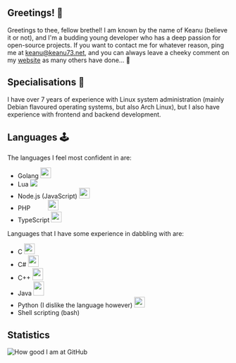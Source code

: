## Greetings! 👋
Greetings to thee, fellow brethel! I am known by the name of Keanu (believe it or not), and I'm a budding young developer who has a deep passion for open-source projects. If you want to contact me for whatever reason, ping me at [keanu@keanu73.net](mailto:keanu@keanu73.net), and you can always leave a cheeky comment on my [website](https://keanu73.net) as many others have done... 🤭

## Specialisations 🐧
I have over 7 years of experience with Linux system administration (mainly Debian flavoured operating systems, but also Arch Linux), but I also have experience with frontend and backend development.

## Languages 🕹️
The languages I feel most confident in are:
* Golang <img src="https://i.imgur.com/9jVHvUH.png" width="24" height="24">
* Lua <img src="https://i.imgur.com/WI7c4Im.png">
* Node.js (JavaScript) <img src="https://i.imgur.com/eIfLS7G.png" width="24" height="24">
* PHP <img src="https://i.imgur.com/5jN7okT.png" width="32" height="17"> <img src="https://i.imgur.com/nWa1CR2.png" width="24" height="24">
* TypeScript <img src="https://i.imgur.com/WNyHcrk.png" width="24" height="24">

Languages that I have some experience in dabbling with are:
* C <img src="https://i.imgur.com/Lj9bd9d.png" width="24" height="24">
* C# <img src="https://i.imgur.com/TPxWNsO.png" width="24" height="26">
* C++ <img src="https://i.imgur.com/EWgA1jA.png" width="24" height="27">
* Java <img src="https://i.imgur.com/DxfosSU.png" width="24" height="32">
* Python (I dislike the language however) <img src="https://i.imgur.com/JsNPBrd.png" width="24" height="24">
* Shell scripting (bash)

## Statistics
![How good I am at GitHub](https://github-readme-stats.vercel.app/api?username=Keanu73&count_private=true&theme=tokyonight)
 <!-- waka-box start -->
 <!-- waka-box end -->
